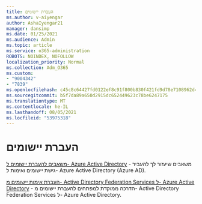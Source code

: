```yaml
---
title: העברת יישומים
ms.author: v-aiyengar
author: AshaIyengar21
manager: dansimp
ms.date: 01/25/2021
ms.audience: Admin
ms.topic: article
ms.service: o365-administration
ROBOTS: NOINDEX, NOFOLLOW
localization_priority: Normal
ms.collection: Adm_O365
ms.custom:
- "9004342"
- "7839"
ms.openlocfilehash: c45c8c64427fd0122ef8c91f800b830f421fd9d78e7108962d4053700a3da519
ms.sourcegitcommit: b5f7da89a650d2915dc652449623c78be6247175
ms.translationtype: MT
ms.contentlocale: he-IL
ms.lasthandoff: 08/05/2021
ms.locfileid: "53975318"
---
```

# <a name="migrating-applications"></a>העברת יישומים

[משאבים להעברת יישומים ל- Azure Active Directory](https://docs.microsoft.com/azure/active-directory/manage-apps/migration-resources) - משאבים שיעזור לך להעביר גישת יישומים ואימות ל- Azure Active Directory (Azure AD).

[העברת אימות יישומים מ- Active Directory Federation Services ל- Azure Active Directory](https://docs.microsoft.com/azure/active-directory/manage-apps/migrate-adfs-apps-to-azure) - הדרכה ממוקדת למפתחים להעברת יישומים מ- Active Directory Federation Services ל- Azure Active Directory.